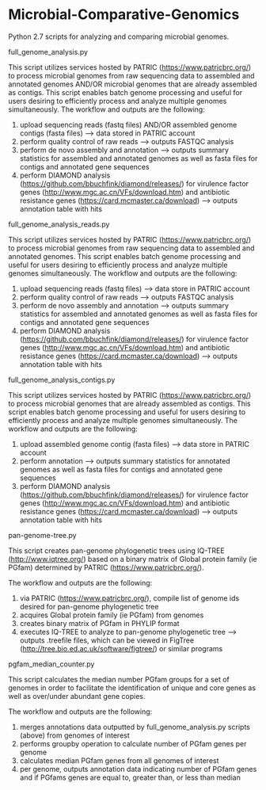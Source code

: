 # Microbial-Comparative-Genomics
Python 2.7 scripts for analyzing and comparing microbial genomes.

full_genome_analysis.py

This script utilizes services hosted by PATRIC (https://www.patricbrc.org/) to process microbial genomes from raw sequencing data to assembled and annotated genomes AND/OR microbial genomes that are already assembled as contigs.  This script enables batch genome processing and useful for users desiring to efficiently process and analyze multiple genomes simultaneously.
The workflow and outputs are the following:
1) upload sequencing reads (fastq files) AND/OR assembled genome contigs (fasta files) --> data stored in PATRIC account 
2) perform quality control of raw reads --> outputs FASTQC analysis
3) perform de novo assembly and annotation --> outputs summary statistics for assembled and annotated genomes as well as fasta files for contigs and annotated gene sequences
4) perform DIAMOND analysis (https://github.com/bbuchfink/diamond/releases/) for virulence factor genes (http://www.mgc.ac.cn/VFs/download.htm) and antibiotic resistance genes (https://card.mcmaster.ca/download) --> outputs annotation table with hits

full_genome_analysis_reads.py

This script utilizes services hosted by PATRIC (https://www.patricbrc.org/) to process microbial genomes from raw sequencing data to assembled and annotated genomes.  This script enables batch genome processing and useful for users desiring to efficiently process and analyze multiple genomes simultaneously.
The workflow and outputs are the following:
1) upload sequencing reads (fastq files) --> data store in PATRIC account 
2) perform quality control of raw reads --> outputs FASTQC analysis
3) perform de novo assembly and annotation --> outputs summary statistics for assembled and annotated genomes as well as fasta files for contigs and annotated gene sequences
4) perform DIAMOND analysis (https://github.com/bbuchfink/diamond/releases/) for virulence factor genes (http://www.mgc.ac.cn/VFs/download.htm) and antibiotic resistance genes (https://card.mcmaster.ca/download) --> outputs annotation table with hits

full_genome_analysis_contigs.py

This script utilizes services hosted by PATRIC (https://www.patricbrc.org/) to process microbial genomes that are already assembled as contigs.  This script enables batch genome processing and useful for users desiring to efficiently process and analyze multiple genomes simultaneously.
The workflow and outputs are the following:
1) upload assembled genome contig (fasta files) --> data store in PATRIC account 
2) perform annotation --> outputs summary statistics for annotated genomes as well as fasta files for contigs and annotated gene sequences
3) perform DIAMOND analysis (https://github.com/bbuchfink/diamond/releases/) for virulence factor genes (http://www.mgc.ac.cn/VFs/download.htm) and antibiotic resistance genes (https://card.mcmaster.ca/download) --> outputs annotation table with hits


pan-genome-tree.py

This script creates pan-genome phylogenetic trees using IQ-TREE (http://www.iqtree.org/) based on a binary matrix of Global protein family (ie PGfam) determined by PATRIC (https://www.patricbrc.org/).

The workflow and outputs are the following:
1) via PATRIC (https://www.patricbrc.org/), compile list of genome ids desired for pan-genome phylogenetic tree
2) acquires Global protein family (ie PGfam) from genomes 
3) creates binary matrix of PGfam in PHYLIP format 
4) executes IQ-TREE to analyze to pan-genome phylogenetic tree --> outputs .treefile files, which can be viewed in FigTree (http://tree.bio.ed.ac.uk/software/figtree/) or similar programs

pgfam_median_counter.py

This script calculates the median number PGfam groups for a set of genomes in order to facilitate the identification of unique and core genes as well as over/under abundant gene copies. 

The workflow and outputs are the following:
1) merges annotations data outputted by full_genome_analysis.py scripts (above) from genomes of interest
2) performs groupby operation to calculate number of PGfam genes per genome
3) calculates median PGfam genes from all genomes of interest
4) per genome, outputs annotation data indicating number of PGfam genes and if PGfams genes are equal to, greater than, or less than median
